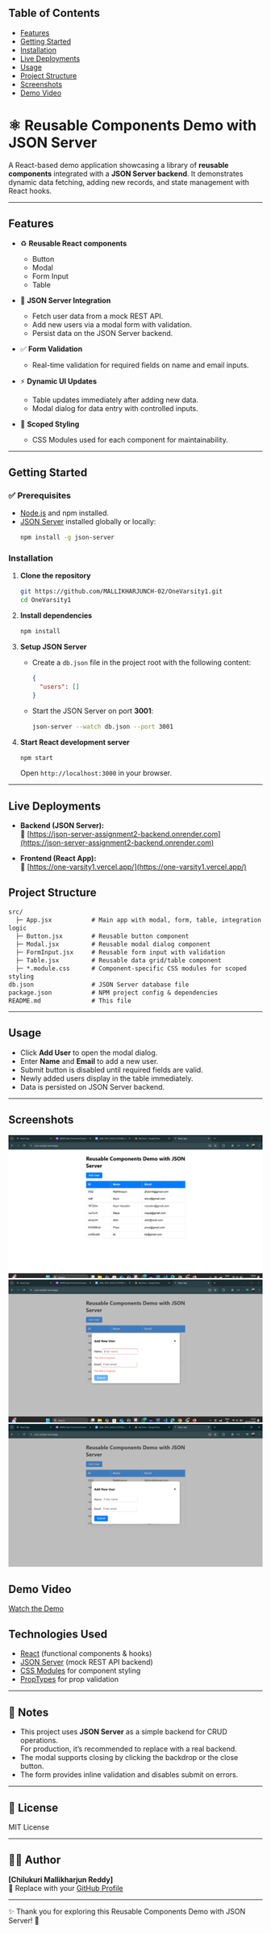 ## Table of Contents
- [Features](#features)
- [Getting Started](#getting-started)
- [Installation](#installation)
- [Live Deployments](#live-deployments)
- [Usage](#usage)
- [Project Structure](#project-structure)
- [Screenshots](#screenshots)
- [Demo Video](#demo-video)


# ⚛️ Reusable Components Demo with JSON Server

A React-based demo application showcasing a library of **reusable components** integrated with a **JSON Server backend**. It demonstrates dynamic data fetching, adding new records, and state management with React hooks.

---

## Features

- ♻️ **Reusable React components**
  - Button
  - Modal
  - Form Input
  - Table

- 🔗 **JSON Server Integration**
  - Fetch user data from a mock REST API.
  - Add new users via a modal form with validation.
  - Persist data on the JSON Server backend.

- ✅ **Form Validation**
  - Real-time validation for required fields on name and email inputs.

- ⚡ **Dynamic UI Updates**
  - Table updates immediately after adding new data.
  - Modal dialog for data entry with controlled inputs.

- 🎨 **Scoped Styling**
  - CSS Modules used for each component for maintainability.

---

## Getting Started

### ✅ Prerequisites
- [Node.js](https://nodejs.org/) and npm installed.
- [JSON Server](https://github.com/typicode/json-server) installed globally or locally:
  ```bash
  npm install -g json-server
  ```

### Installation

1. **Clone the repository**
   ```bash
   git https://github.com/MALLIKHARJUNCH-02/OneVarsity1.git
   cd OneVarsity1
   ```

2. **Install dependencies**
   ```bash
   npm install
   ```

3. **Setup JSON Server**
   - Create a `db.json` file in the project root with the following content:
     ```json
     {
       "users": []
     }
     ```
   - Start the JSON Server on port **3001**:
     ```bash
     json-server --watch db.json --port 3001
     ```

4. **Start React development server**
   ```bash
   npm start
   ```
   Open `http://localhost:3000` in your browser.

---


## Live Deployments

- **Backend (JSON Server):**  
  🔗 [https://json-server-assignment2-backend.onrender.com](https://json-server-assignment2-backend.onrender.com)

- **Frontend (React App):**  
  🔗 [https://one-varsity1.vercel.app/](https://one-varsity1.vercel.app/)

## Project Structure

```
src/
  ├─ App.jsx           # Main app with modal, form, table, integration logic
  ├─ Button.jsx        # Reusable button component
  ├─ Modal.jsx         # Reusable modal dialog component
  ├─ FormInput.jsx     # Reusable form input with validation
  ├─ Table.jsx         # Reusable data grid/table component
  ├─ *.module.css      # Component-specific CSS modules for scoped styling
db.json                # JSON Server database file
package.json           # NPM project config & dependencies
README.md              # This file
```

---

## Usage

- Click **Add User** to open the modal dialog.
- Enter **Name** and **Email** to add a new user.
- Submit button is disabled until required fields are valid.
- Newly added users display in the table immediately.
- Data is persisted on JSON Server backend.

---

## Screenshots
![Home](./home.png)
![Form Validation](./formvaladition.png)
![Add New User](./newuser.png)

## Demo Video
[Watch the Demo](https://drive.google.com/file/d/1XAdYJPrD5PEj28ThFgvsW9y-oRn12bpt/view?usp=sharing)



## Technologies Used

- [React](https://react.dev/) (functional components & hooks)
- [JSON Server](https://github.com/typicode/json-server) (mock REST API backend)
- [CSS Modules](https://github.com/css-modules/css-modules) for component styling
- [PropTypes](https://reactjs.org/docs/typechecking-with-proptypes.html) for prop validation

---

## 📝 Notes

- This project uses **JSON Server** as a simple backend for CRUD operations.  
  For production, it’s recommended to replace with a real backend.
- The modal supports closing by clicking the backdrop or the close button.
- The form provides inline validation and disables submit on errors.

---

## 📜 License

MIT License

---

## 👨‍💻 Author

**[Chilukuri Mallikharjun Reddy]**  
🔗 Replace with your [GitHub Profile](https://github.com/MALLIKHARJUNCH-02)

---

✨ Thank you for exploring this Reusable Components Demo with JSON Server! 🚀
